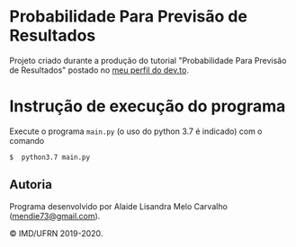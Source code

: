 # Probabilidade Para Previsão de Resultados
Projeto criado durante a produção do tutorial "Probabilidade Para Previsão de Resultados" postado no [meu perfil do dev.to](https://dev.to/lisandramelo/).


# Instrução de execução do programa

Execute o programa `main.py` (o uso do python 3.7 é indicado) com o comando

``` shell
$  python3.7 main.py
```

## Autoria

Programa desenvolvido por Alaide Lisandra Melo Carvalho (<mendie73@gmail.com>).

&copy; IMD/UFRN 2019-2020.